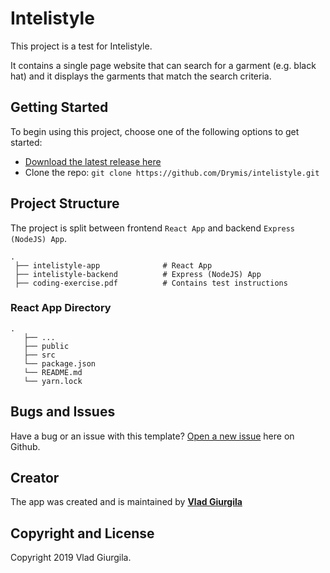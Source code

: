# Intelistyle

This project is a test for Intelistyle. 

It contains a single page website that can search for a garment (e.g. black hat) and it displays the garments that match the search criteria.

## Getting Started

To begin using this project, choose one of the following options to get started:
* [Download the latest release here](https://github.com/Drymis/intelistyle/archive/refs/heads/main.zip)
* Clone the repo: `git clone https://github.com/Drymis/intelistyle.git`

## Project Structure

The project is split between frontend `React App` and backend `Express (NodeJS) App`.

```
.
 ├── intelistyle-app              # React App
 ├── intelistyle-backend          # Express (NodeJS) App
 ├── coding-exercise.pdf          # Contains test instructions
```

### React App Directory
```
.
   ├── ...
   ├── public                       
   ├── src                       
   └── package.json
   └── README.md
   └── yarn.lock
```

<!-- ## Before starting
Before starting make sure you have ionic and cordova installed.
If you don't, run `npm install -g ionic cordova` to install them globally. 

## Start the project
The project is started with the regular ionic commands.

1. Run `npm install` to install all dependencies.
2. Run `ionic serve` to start the development environment.

Alternatively run `ionic cordova run browser` to run the app on the browser -->

## Bugs and Issues

Have a bug or an issue with this template? [Open a new issue](https://github.com/Drymis/intelistyle/issues) here on Github.

## Creator

The app was created and is maintained by **[Vlad Giurgila](https://github.com/Drymis)**

## Copyright and License

Copyright 2019 Vlad Giurgila.
